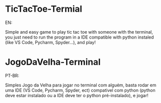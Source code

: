 # TicTacToe-Termial

EN:

Simple and easy game to play tic tac toe with someone with the terminal, you just need to run the program in a IDE compatible with python instaled (like VS Code, Pycharm, Spyder...), and play!

# JogoDaVelha-Terminal

PT-BR:

Simples Jogo da Velha para jogar no terminal com alguém, basta rodar em uma IDE (VS Code, Pycharm, Spyder, ect) compativel com python (python deve estar instalado ou a IDE deve ter o python pré-instalado), e jogar!
